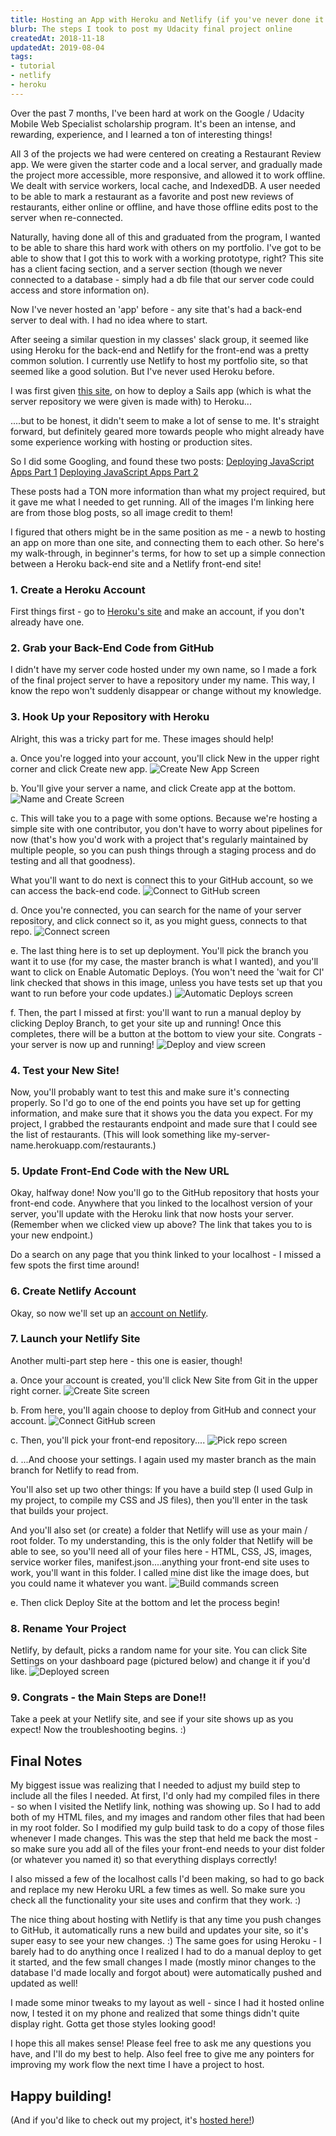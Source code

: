 ```yaml
---
title: Hosting an App with Heroku and Netlify (if you've never done it before)
blurb: The steps I took to post my Udacity final project online
createdAt: 2018-11-18 
updatedAt: 2019-08-04
tags: 
- tutorial
- netlify
- heroku
---
```


Over the past 7 months, I've been hard at work on the Google / Udacity Mobile Web Specialist scholarship program. It's been an intense, and rewarding, experience, and I learned a ton of interesting things!

All 3 of the projects we had were centered on creating a Restaurant Review app. We were given the starter code and a local server, and gradually made the project more accessible, more responsive, and allowed it to work offline. We dealt with service workers, local cache, and IndexedDB. A user needed to be able to mark a restaurant as a favorite and post new reviews of restaurants, either online or offline, and have those offline edits post to the server when re-connected.

Naturally, having done all of this and graduated from the program, I wanted to be able to share this hard work with others on my portfolio. I've got to be able to show that I got this to work with a working prototype, right?  This site has a client facing section, and a server section (though we never connected to a database - simply had a db file that our server code could access and store information on).

Now I've never hosted an 'app' before - any site that's had a back-end server to deal with. I had no idea where to start.

After seeing a similar question in my classes' slack group, it seemed like using Heroku for the back-end and Netlify for the front-end was a pretty common solution. I currently use Netlify to host my portfolio site, so that seemed like a good solution. But I've never used Heroku before.

I was first given [this site](https://sailsjs.com/documentation/concepts/deployment/hosting), on how to deploy a Sails app (which is what the server repository we were given is made with) to Heroku...

....but to be honest, it didn't seem to make a lot of sense to me. It's straight forward, but definitely geared more towards people who might already have some experience working with hosting or production sites.

So I did some Googling, and found these two posts:
[Deploying JavaScript Apps Part 1](https://auth0.com/blog/the-complete-guide-to-deploying-javascript-applications-part-1)
[Deploying JavaScript Apps Part 2](https://auth0.com/blog/deploying-javascript-apps-part-2)

These posts had a TON more information than what my project required, but it gave me what I needed to get running. All of the images I'm linking here are from those blog posts, so all image credit to them!

I figured that others might be in the same position as me - a newb to hosting an app on more than one site, and connecting them to each other. So here's my walk-through, in beginner's terms, for how to set up a simple connection between a Heroku back-end site and a Netlify front-end site!

### 1. Create a Heroku Account

First things first - go to [Heroku's site](https://www.heroku.com) and make an account, if you don't already have one.

### 2. Grab your Back-End Code from GitHub

I didn't have my server code hosted under my own name, so I made a fork of the final project server to have a repository under my name. This way, I know the repo won't suddenly disappear or change without my knowledge.

### 3. Hook Up your Repository with Heroku

Alright, this was a tricky part for me. These images should help!

a. Once you're logged into your account, you'll click New in the upper right corner and click Create new app.
![Create New App Screen](https://cdn2.auth0.com/blog/ultimateguide/create_new_app.png)

b. You'll give your server a name, and click Create app at the bottom.
![Name and Create Screen](https://cdn.auth0.com/blog/jsdeploy/herokunewname.png)

c. This will take you to a page with some options. Because we're hosting a simple site with one contributor, you don't have to worry about pipelines for now (that's how you'd work with a project that's regularly maintained by multiple people, so you can push things through a staging process and do testing and all that goodness).

What you'll want to do next is connect this to your GitHub account, so we can access the back-end code.
![Connect to GitHub screen](https://cdn.auth0.com/blog/jsdeploy/connectogithub.png)

d. Once you're connected, you can search for the name of your server repository, and click connect so it, as you might guess, connects to that repo.
![Connect screen](https://cdn.auth0.com/blog/jsdeploy/clickonconnect.png)

e. The last thing here is to set up deployment. You'll pick the branch you want it to use (for my case, the master branch is what I wanted), and you'll want to click on Enable Automatic Deploys. (You won't need the 'wait for CI' link checked that shows in this image, unless you have tests set up that you want to run before your code updates.)
![Automatic Deploys screen](https://cdn.auth0.com/blog/jsdeploy/enableautomaticdeploy.png)

f. Then, the part I missed at first: you'll want to run a manual deploy by clicking Deploy Branch, to get your site up and running! Once this completes, there will be a button at the bottom to view your site. Congrats - your server is now up and running!
![Deploy and view screen](https://cdn.auth0.com/blog/jsdeploy/deployprocess.png)

### 4. Test your New Site!

Now, you'll probably want to test this and make sure it's connecting properly. So I'd go to one of the end points you have set up for getting information, and make sure that it shows you the data you expect. For my project, I grabbed the restaurants endpoint and made sure that I could see the list of restaurants. (This will look something like my-server-name.herokuapp.com/restaurants.)

### 5. Update Front-End Code with the New URL

Okay, halfway done! Now you'll go to the GitHub repository that hosts your front-end code. Anywhere that you linked to the localhost version of your server, you'll update with the Heroku link that now hosts your server. (Remember when we clicked view up above? The link that takes you to is your new endpoint.)

Do a search on any page that you think linked to your localhost - I missed a few spots the first time around!

### 6. Create Netlify Account

Okay, so now we'll set up an [account on Netlify](https://www.netlify.com).

### 7. Launch your Netlify Site

Another multi-part step here - this one is easier, though!

a. Once your account is created, you'll click New Site from Git in the upper right corner.
![Create Site screen](https://cdn.auth0.com/blog/jsdeploy/ncreatesitefromgit.png)

b. From here, you'll again choose to deploy from GitHub and connect your account.
![Connect GitHub screen](https://cdn.auth0.com/blog/jsdeploy/nchoosegithub.png)

c. Then, you'll pick your front-end repository....
![Pick repo screen](https://cdn.auth0.com/blog/jsdeploy/nselectrepo.png)

d. ...And choose your settings. I again used my master branch as the main branch for Netlify to read from.

You'll also set up two other things:
If you have a build step (I used Gulp in my project, to compile my CSS and JS files), then you'll enter in the task that builds your project.

And you'll also set (or create) a folder that Netlify will use as your main / root folder. To my understanding, this is the only folder that Netlify will be able to see, so you'll need all of your files here - HTML, CSS, JS, images, service worker files, manifest.json....anything your front-end site uses to work, you'll want in this folder. I called mine dist like the image does, but you could name it whatever you want.
![Build commands screen](https://cdn.auth0.com/blog/jsdeploy/netliftyputbuildcommands.png)

e. Then click Deploy Site at the bottom and let the process begin!

### 8. Rename Your Project

Netlify, by default, picks a random name for your site. You can click Site Settings on your dashboard page (pictured below) and change it if you'd like.
![Deployed screen](https://cdn.auth0.com/blog/jsdeploy/sitedeployinprogress.png)

### 9. Congrats - the Main Steps are Done!!

Take a peek at your Netlify site, and see if your site shows up as you expect! Now the troubleshooting begins. :)

## Final Notes

My biggest issue was realizing that I needed to adjust my build step to include all the files I needed. At first, I'd only had my compiled files in there - so when I visited the Netlify link, nothing was showing up. So I had to add both of my HTML files, and my images and random other files that had been in my root folder. So I modified my gulp build task to do a copy of those files whenever I made changes. This was the step that held me back the most - so make sure you add all of the files your front-end needs to your dist folder (or whatever you named it) so that everything displays correctly!

I also missed a few of the localhost calls I'd been making, so had to go back and replace my new Heroku URL a few times as well. So make sure you check all the functionality your site uses and confirm that they work. :)

The nice thing about hosting with Netlify is that any time you push changes to GitHub, it automatically runs a new build and updates your site, so it's super easy to see your new changes. :) The same goes for using Heroku - I barely had to do anything once I realized I had to do a manual deploy to get it started, and the few small changes I made (mostly minor changes to the database I'd made locally and forgot about) were automatically pushed and updated as well!

I made some minor tweaks to my layout as well - since I had it hosted online now, I tested it on my phone and realized that some things didn't quite display right. Gotta get those styles looking good!

I hope this all makes sense! Please feel free to ask me any questions you have, and I'll do my best to help. Also feel free to give me any pointers for improving my work flow the next time I have a project to host.

## Happy building!

(And if you'd like to check out my project, it's [hosted here!](https://mws-reviews-app-lt.netlify.com/))
